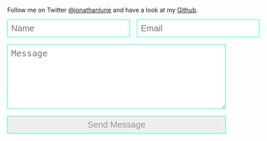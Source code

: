 Follow me on Twitter [@jonathanlurie](https://twitter.com/jonathanlurie) and have a look at my [Github](https://github.com/jonathanlurie).

<style>
  input, textarea {
    border: solid 1px #18FFB2;
    font-size: 20px;
    padding: 8px;
    outline: none;
  }

  #contact-form {
    width: 100%;
  }

  #contact-form textarea {
    margin-top: 16px;
    margin-bottom: 16px;
    width: 100%;
    min-width: 100%;
    min-height: 150px;
  }

  .grid {
    display: grid;
    grid-template-columns: repeat(2, 1fr);
    grid-gap: 16px;
  }

  #contact-form input[type="submit"] {
    width: 100%;
    transition: all 0.2s;
    color: #929292;
  }

  #contact-form input[type="submit"]:hover {
    background: #18FFB2;
    color: #FFF;
    border-color: #18FFB2;
  }


</style>

<form id="contact-form" method="post" action="https://formspree.io/&#104;&#101;&#108;&#108;&#111;&#64;&#106;&#111;&#110;&#97;&#116;&#104;&#97;&#110;&#108;&#117;&#114;&#105;&#101;&#46;&#102;&#114;">
  <div>
    <div class="grid">
      <input type="text" name="name" id="name" placeholder="Name" />
      <input type="email" name="_replyto" id="email" placeholder="Email" />
    </div>
    <textarea name="message" id="message" placeholder="Message" rows="4"></textarea>
    <input type="submit" value="Send Message" />
  </div>
</form>
